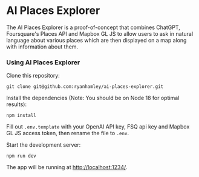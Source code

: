 # AI Places Explorer

The AI Places Explorer is a proof-of-concept that combines ChatGPT, Foursquare's Places API and Mapbox GL JS
to allow users to ask in natural language about various places which are then displayed on a map along with 
information about them.

### Using AI Places Explorer

Clone this repository:

```
git clone git@github.com:ryanhamley/ai-places-explorer.git
```

Install the dependencies (Note: You should be on Node 18 for optimal results):

```
npm install
```

Fill out `.env.template` with your OpenAI API key, FSQ api key and Mapbox GL JS access token, then rename 
the file to `.env`.

Start the development server:

```
npm run dev
```

The app will be running at [http://localhost:1234/](http://localhost:1234/).